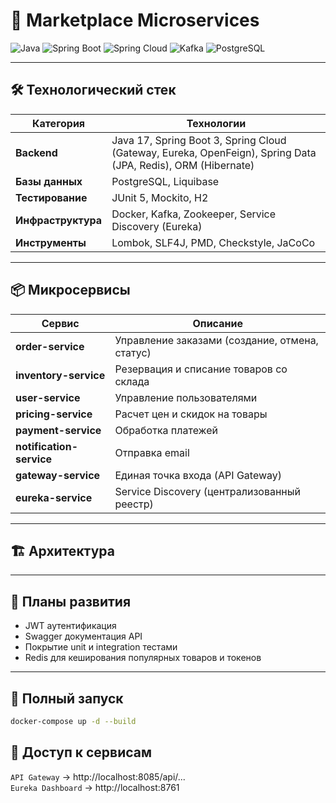 # 🛒 Marketplace Microservices

![Java](https://img.shields.io/badge/Java-17-red)
![Spring Boot](https://img.shields.io/badge/Spring_Boot-3.4-green)
![Spring Cloud](https://img.shields.io/badge/Spring_Cloud-2024.0-blue)
![Kafka](https://img.shields.io/badge/Kafka-3.8-purple)
![PostgreSQL](https://img.shields.io/badge/PostgreSQL-16-blue)

---

## 🛠️ Технологический стек

| Категория          | Технологии                                                                                                   |
|--------------------|--------------------------------------------------------------------------------------------------------------|
| **Backend**        | Java 17, Spring Boot 3, Spring Cloud (Gateway, Eureka, OpenFeign), Spring Data (JPA, Redis), ORM (Hibernate) |
| **Базы данных**    | PostgreSQL, Liquibase                                                                                        |
| **Тестирование**   | JUnit 5, Mockito, H2                                                                                         |
| **Инфраструктура** | Docker,  Kafka, Zookeeper, Service Discovery (Eureka)                                                        |
| **Инструменты**    | Lombok, SLF4J, PMD, Checkstyle, JaCoCo                                                                       |

---

## 📦 Микросервисы

| Сервис                   | Описание                                       |
|--------------------------|------------------------------------------------|
| **order-service**        | Управление заказами (создание, отмена, статус) |
| **inventory-service**    | Резервация и списание товаров со склада        |
| **user-service**         | Управление пользователями                      |
| **pricing-service**      | Расчет цен и скидок на товары                  |
| **payment-service**      | Обработка платежей                             |
| **notification-service** | Отправка email                                 |
| **gateway-service**      | Единая точка входа (API Gateway)               |
| **eureka-service**       | Service Discovery (централизованный реестр)    |

---

## 🏗️ Архитектура

---

## 📅 Планы развития

- JWT аутентификация
- Swagger документация API
- Покрытие unit и integration тестами
- Redis для кеширования популярных товаров и токенов

---

## 🚀 Полный запуск

```bash
docker-compose up -d --build
```

## 🚪 Доступ к сервисам

`API Gateway` → http://localhost:8085/api/...  
`Eureka Dashboard` → http://localhost:8761
